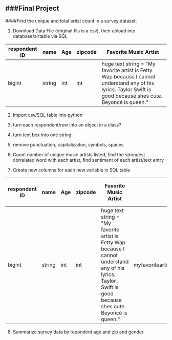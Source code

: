 ###Final Project
----

####Find the unique and total artist count in a survey dataset. 


1. Download Data File (original fils is a csv), then upload into database/airtable via SQL

respondent ID | name | Age | zipcode | Favorite Music Artist
---| ---- | ---- | ---- | ---- 
bigint | string | int | int | huge text string = "My favorite artist is Fetty Wap because I cannot understand any of his lyrics. Taylor Swift is good because shes cute. Beyoncé is queen."

2. Import csv/SQL table into python

3. turn each respondent/row into an object in a class? 

4. turn text box into one string: 

5. remove punctuation, capitalizaiton, symbols, spaces

6. Count number of unique music artists listed, find the strongest correlated word with each artist, find sentiment of each artist/text entry 

7. Create new columns for each new variable in SQL table

respondent ID | name | Age | zipcode | Favorite Music Artist | Favorite Music Artist String | Unique Artist(s) and Count | Sentiment Value | Most common collacated word
---| ---- | ---- | ---- | ---- | ---- | ---- | ---- | ---- |
bigint | string | int | int | huge text string = "My favorite artist is Fetty Wap because I cannot understand any of his lyrics. Taylor Swift is good because shes cute. Beyoncé is queen." | myfavoriteartistisfettywapbecauseicannotunderstandanyofhislyricstaylorswiftisgoodbecausesheiscutebeyoncisqueen' | [ [fettywap, 1], [taylorswift, 1], [beyonc, 1] ] | .567 | [ [fettywap, 'favorite'], [taylorswift, 'cute'], [beyonc, 'queen'] ] 

8. Summarize survey data by repondent age and zip and gender. 
